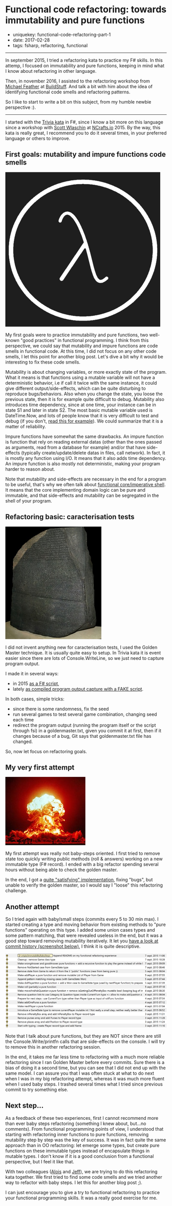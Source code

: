 Functional code refactoring: towards immutability and pure functions 
====================================================================

- uniquekey: functional-code-refactoring-part-1 
- date: 2017-02-28
- tags: fsharp, refactoring, functional

------------------

In september 2015, I tried a refactoring kata to practice my F# skills. In this attemp, I focused on immutability and pure functions, keeping in mind what I know about refactoring in other language.

Then, in november 2016, I assisted to the refactoring workshop from [Michael Feather](https://twitter.com/mfeathers) at [BuildStuff](http://www.buildstuff.lt). And talk a bit with him about the idea of identifying functional code smells and refactoring patterns.

So I like to start to write a bit on this subject, from my humble newbie perspective :).

-------------

I started with the [Trivia kata](https://github.com/caradojo/trivia) in F#, since I know a bit more on this language since a workshop with [Scott Wlaschin](https://twitter.com/scottwlaschin) at [NCrafts.io](http://www.ncrafts.io) 2015. By the way, this kata is really great, I recommend you to do it several times, in your preferred language or others to improve.

## First goals: mutability and impure functions code smells

<img alt="Lambda caracter as functional programming symbol" src="/images/functional-programming-lambda.png" class="img-float-left"/>

My first goals were to practice immutability and pure functions, two well-known "good practices" in functional programming. I think from this perspective, we could say that mutability and impure functions are code smells in functional code. At this time, I did not focus on any other code smells, I let this point for another blog post. Let's dive a bit why it would be interesting to fix these code smells.

Mutability is about changing variables, or more exactly state of the program. What it means is that functions using a mutable variable will not have a deterministic behavior, i.e if call it twice with the same instance, it could give different output/side-effects, which can be quite disturbing to reproduce bugs/behaviors. Also when you change the state, you loose the previous state, then it is for example quite difficult to debug. Mutability also introduces time dependency, since at one time, your instance can be in state S1 and later in state S2. The most basic mutable variable used is DateTime.Now, and lots of people know that it is very difficult to test and debug (if you don't, [read this for example](http://stackoverflow.com/questions/2425721/unit-testing-datetime-now)). We could summarize that it is a matter of reliability.

Impure functions have somewhat the same drawbacks. An impure function is function that rely on reading external datas (other than the ones passed as arguments, read from a database for example) and/or that have side-effects (typically create/update/delete datas in files, call network). In fact, it is mostly any function using I/O. It means that it also adds time dependency. An impure function is also mostly not deterministic, making your program harder to reason about.

Note that mutability and side-effects are necessary in the end for a program to be useful, that's why we often talk about [functional core/imperative shell](https://www.destroyallsoftware.com/screencasts/catalog/functional-core-imperative-shell). It means that the core implementing domain logic can be pure and immutable, and that side-effects and mutability can be segregated in the shell of your program.

## Refactoring basic: caracterisation tests

<img alt="Rosetta Stone illustrating the fact that Golden Master is something that will help you recognize that refactored program is still the same, as a translation is." title="Licensed under CC-SA. © Hans Hillewaert - https://commons.wikimedia.org/wiki/File:Rosetta_Stone.JPG" src="/images/Rosetta-Stone.jpg" class="img-float-left"/>

I did not invent anything new for caracterisation tests, I used the Golden Master technique. It is usually quite easy to setup. In Trivia kata it is event easier since there are lots of Console.WriteLine, so we just need to capture program output.

I made it in several ways: 
* in 2015 [as a F# script](https://github.com/devcrafting/trivia/blob/8d20d7c460d923a571abbba6396532f2e327c1e5/fsharp/Trivia/GameRunner.fsx), 
* lately [as compiled program output capture with a FAKE script](https://github.com/devcrafting/trivia/tree/fsharp_goldenmaster).

In both cases, simple tricks:
* since there is some randomness, fix the seed
* run several games to test several game combination, changing seed each time
* redirect the program output (running the program itself or the script through fsi) in a goldenmaster.txt, given you commit it at first, then if it changes because of a bug, Git says that goldenmaster.txt file has changed.

So, now let focus on refactoring goals.

## My very first attempt

<img alt="Nuclear explosion illustrating what I did when trying a big one shot refactoring!" src="/images/nuclear-explosion.jpg" class="img-float-left"/>

My first attempt was really not baby-steps oriented. I first tried to remove state too quickly writing public methods (roll & answers) working on a new immutable type (F# record). I ended with a big refactor spending several hours without being able to check the golden master. 

In the end, I got a [quite "satisfying" implementation](https://github.com/devcrafting/trivia/tree/immutableBigRefacto/fsharp), fixing "bugs", but unable to verify the golden master, so I would say I "loose" this refactoring challenge.

## Another attempt

So I tried again with baby/small steps (commits every 5 to 30 min max). I started creating a type and moving behavior from existing methods to "pure functions" operating on this type. I added some union cases types and some pattern matching, that were revealed useless in the end, but it was a good step toward removing mutability iteratively. It let you [have a look at commit history (screenshot below)](https://github.com/devcrafting/trivia/commits/immutabilityBabySteps/fsharp), I think it is quite descriptive.

<img alt="Commits history of baby step refactoring attempt" src="/images/triviaRefactoringFirstAttemptsCommitsHistory.png" class="img-full-width"/>

Note that I talk about pure functions, but they are NOT since there are still the Console.Write/printfn calls that are side-effects on the console. I will try to remove this in another refactoring session.

In the end, it takes me far less time to refactoring with a much more reliable refactoring since I ran Golden Master before every commits. Sure there is a bias of doing it a second time, but you can see that I did not end up with the same model. I can assure you that I was often stuck at what to do next when I was in my big refactoring attempt, whereas it was much more fluent when I used baby steps. I trashed several times what I tried since previous commit to try something else.

## Next step...

As a feedback of these two experiences, first I cannot recommend more than ever baby steps refactoring (something I knew about, but...no comments). From functional programming points of view, I understood that starting with refactoring inner functions to pure functions, removing mutability step by step was the key of success. It was in fact quite the same approach than in OO refactoring: let emerge some types, but create pure functions on these immutable types instead of encapsulate things in mutable types. I don't know if it is a good conclusion from a functional perspective, but I feel it like that.

With two colleagues ([Alois](https://www.reddit.com/user/aloisdg) and [Jeff](https://twitter.com/jfsaguin)), we are trying to do this refactoring kata together. We first tried to find some code smells and we tried another way to refactor with baby steps. I let this for another blog post ;).

I can just encourage you to give a try to functional refactoring to practice your functional programming skills. It was a really good exercise for me.
